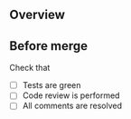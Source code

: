 ## Overview

<!-- put a description for changes -->

## Before merge

Check that
- [ ] Tests are green
- [ ] Code review is performed
- [ ] All comments are resolved
